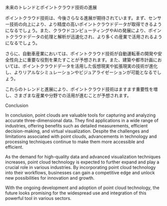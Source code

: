 未来のトレンドとポイントクラウド技術の進展

ポイントクラウド技術は、今後さらなる進展が期待されています。まず、センサー技術の向上により、より精度の高いポイントクラウドデータが取得できるようになるでしょう。また、クラウドコンピューティングやAIの発展により、ポイントクラウドデータの処理と解析が迅速化され、より多くの産業で活用されるようになるでしょう。

さらに、自動車産業においては、ポイントクラウド技術が自動運転車の開発や安全性向上に重要な役割を果たすことが予想されます。また、建築や都市計画においては、ポイントクラウドデータを活用した仮想現実や拡張現実の技術が進化し、よりリアルなシミュレーションやビジュアライゼーションが可能となるでしょう。

これらのトレンドと進展により、ポイントクラウド技術はますます重要性を増し、さまざまな産業や分野での活用が進むことが予想されます。

Conclusion

In conclusion, point clouds are valuable tools for capturing and analyzing accurate three-dimensional data. They find applications in a wide range of industries, offering benefits such as detailed measurements, efficient decision-making, and virtual visualization. Despite the challenges and limitations associated with point clouds, advancements in technology and processing techniques continue to make them more accessible and efficient.

As the demand for high-quality data and advanced visualization techniques increases, point cloud technology is expected to further expand and play a crucial role in various industries. By incorporating point cloud technology into their workflows, businesses can gain a competitive edge and unlock new possibilities for innovation and growth.

With the ongoing development and adoption of point cloud technology, the future looks promising for the widespread use and integration of this powerful tool in various sectors.